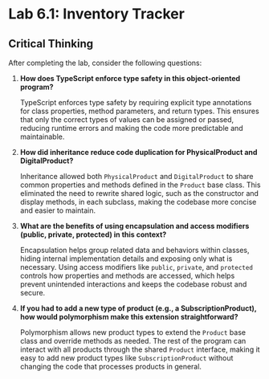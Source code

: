 # Lab 6.1: Inventory Tracker

## Critical Thinking

After completing the lab, consider the following questions:

1. **How does TypeScript enforce type safety in this object-oriented program?**

   TypeScript enforces type safety by requiring explicit type annotations for class properties, method parameters, and return types. This ensures that only the correct types of values can be assigned or passed, reducing runtime errors and making the code more predictable and maintainable.

2. **How did inheritance reduce code duplication for PhysicalProduct and DigitalProduct?**

   Inheritance allowed both `PhysicalProduct` and `DigitalProduct` to share common properties and methods defined in the `Product` base class. This eliminated the need to rewrite shared logic, such as the constructor and display methods, in each subclass, making the codebase more concise and easier to maintain.

3. **What are the benefits of using encapsulation and access modifiers (public, private, protected) in this context?**

   Encapsulation helps group related data and behaviors within classes, hiding internal implementation details and exposing only what is necessary. Using access modifiers like `public`, `private`, and `protected` controls how properties and methods are accessed, which helps prevent unintended interactions and keeps the codebase robust and secure.

4. **If you had to add a new type of product (e.g., a SubscriptionProduct), how would polymorphism make this extension straightforward?**

   Polymorphism allows new product types to extend the `Product` base class and override methods as needed. The rest of the program can interact with all products through the shared `Product` interface, making it easy to add new product types like `SubscriptionProduct` without changing the code that processes products in general.